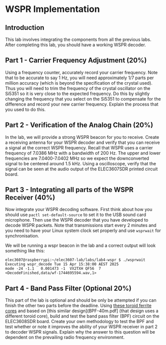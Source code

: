 # WSPR Implementation

## Introduction

This lab involves integrating the components from all the previous labs.  After completing this lab, you should have a working WSPR decoder.

## Part 1 - Carrier Frequency Adjustment (20%)
Using a frequency counter, accurately record your carrier frequency. Note that to be accurate to say 1 Hz, you will need approximately 1/7 parts per million accuracy (which is beyond the specification of the crystal used). Thus you
will need to trim the frequency of the crystal oscillator on the Si5351 so it is very close to the expected frequency. Do this by slightly changing the frequency that you select on the Si5351 to compensate for the difference and record your new carrier frequency. Explain the process that you used to do this.

## Part 2 - Verification of the Analog Chain (20%)
In the lab, we will provide a strong WSPR beacon for you to receive. Create a receiving antenna for your WSPR decoder and verify that you can receive a signal at the correct WSPR frequency. Recall that WSPR uses a carrier frequency of 7.0386 MHz with a bandwidth of 200 Hz. The upper and lower frequencies are 7.0400-7.0402 MHz so we expect the downconverted signal to be centered around 1.5 kHz. Using a oscilloscope, verify that the signal can be seen at the audio output of the ELEC3607SDR printed circuit board. 

## Part 3 - Integrating all parts of the WSPR Receiver (40%)
Now integrate your WSPR decoding software. First think about how you should use ```pactl set-default-source``` to set it to the USB sound card microphone. Then use the WSPR decoder that you have developed to decode WSPR packets. Note that transmissions start every 2 minutes and you need to have your Linux system clock set properly and use ```wsprwait``` for synchronisation.

We will be running a wspr beacon in the lab and a correct output will look something like this:
```
elec3607@raspberrypi:~/elec3607-lab/labs/lab4-wspr $ ./wsprwait
Executing wspr_decode Tue 15 Apr 15:38:00 AEST 2025
mode -24 -1.1   0.001473 -1  VX2TXH QF56  7 
<DecodeFinished,data/wf-1744695594.wav,1>
```

## Part 4 - Band Pass Filter (Optional 20%)

This part of the lab is optional and should be only be attempted if you
can finish the other two parts before the deadline. Using [these
toroid ferrite cores](https://au.element14.com/fair-rite/5961001101/ferrite-core-toroid-61/dp/1781375) and based on [this similar design](BPF-40m.pdf] (that design uses a different toroid core), build and test the band pass filter (BPF) circuit
on the ELEC3608SDR board. Create your own methodology to test the BPF and test whether or note it improves the ability of your WSPR receiver in part 2 to decoder WSPR signals. Explain why the answer to this question will be dependent on the prevailing radio frequency environment.
